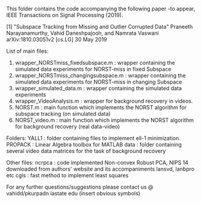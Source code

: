 This folder contains the code accompanying the following paper -to appear, IEEE Transactions on Signal Processing (2019).

[1] "Subspace Tracking from Missing and Outlier Corrupted Data"
     Praneeth Narayanamurthy, Vahid Daneshpajooh, and Namrata Vaswani
     arXiv:1810.03051v2 [cs.LG] 30 May 2019

List of main files:
1. wrapper_NORSTmiss_fixedsubspace.m : wrapper containing the simulated data experiments for NORST-miss in fixed Subspace
2. wrapper_NORSTmiss_changingsubspace.m : wrapper containing the simulated data experiments for NORST-miss in changing Subspace
3. wrapper_simulated_data.m : wrapper containing the simulated data experiments
4. wrapper_VideoAnalysis.m  : wrapper for background recovery in videos.
5. NORST.m       : main function which implements the NORST algorithm for subspace tracking (on simulated data)
6. NORST_video.m : main function which implements the NORST algorithm for background recovery (real data-video)

Folders:
	YALL1 : folder containing files to implement ell-1 minimization.
	PROPACK : Linear Algebra toolbox for MATLAB
	data : folder containing several video data matrices for the task of background recovery

Other files:
	ncrpca : code implemented Non-convex Robust PCA, NIPS 14 downloaded from authors' website and its accompaniments lansvd, lanbpro etc
	cgls : fast method to implement least squares

For any further questions/suggestions please contact us @ vahidd/pkurpadn iastate edu (insert obvious symbols)

